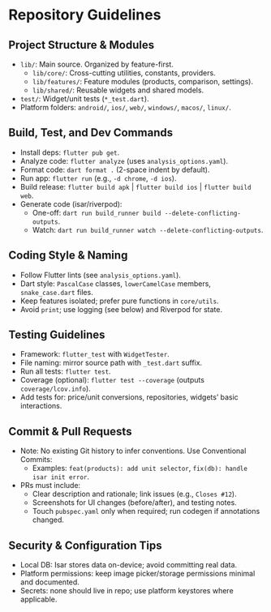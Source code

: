 # Repository Guidelines

## Project Structure & Modules
- `lib/`: Main source. Organized by feature-first.
  - `lib/core/`: Cross-cutting utilities, constants, providers.
  - `lib/features/`: Feature modules (products, comparison, settings).
  - `lib/shared/`: Reusable widgets and shared models.
- `test/`: Widget/unit tests (`*_test.dart`).
- Platform folders: `android/`, `ios/`, `web/`, `windows/`, `macos/`, `linux/`.

## Build, Test, and Dev Commands
- Install deps: `flutter pub get`.
- Analyze code: `flutter analyze` (uses `analysis_options.yaml`).
- Format code: `dart format .` (2-space indent by default).
- Run app: `flutter run` (e.g., `-d chrome`, `-d ios`).
- Build release: `flutter build apk` | `flutter build ios` | `flutter build web`.
- Generate code (isar/riverpod):
  - One-off: `dart run build_runner build --delete-conflicting-outputs`.
  - Watch: `dart run build_runner watch --delete-conflicting-outputs`.

## Coding Style & Naming
- Follow Flutter lints (see `analysis_options.yaml`).
- Dart style: `PascalCase` classes, `lowerCamelCase` members, `snake_case.dart` files.
- Keep features isolated; prefer pure functions in `core/utils`.
- Avoid `print`; use logging (see below) and Riverpod for state.

## Testing Guidelines
- Framework: `flutter_test` with `WidgetTester`.
- File naming: mirror source path with `_test.dart` suffix.
- Run all tests: `flutter test`.
- Coverage (optional): `flutter test --coverage` (outputs `coverage/lcov.info`).
- Add tests for: price/unit conversions, repositories, widgets’ basic interactions.

## Commit & Pull Requests
- Note: No existing Git history to infer conventions. Use Conventional Commits:
  - Examples: `feat(products): add unit selector`, `fix(db): handle isar init error`.
- PRs must include:
  - Clear description and rationale; link issues (e.g., `Closes #12`).
  - Screenshots for UI changes (before/after), and testing notes.
  - Touch `pubspec.yaml` only when required; run codegen if annotations changed.

## Security & Configuration Tips
- Local DB: Isar stores data on-device; avoid committing real data.
- Platform permissions: keep image picker/storage permissions minimal and documented.
- Secrets: none should live in repo; use platform keystores where applicable.

